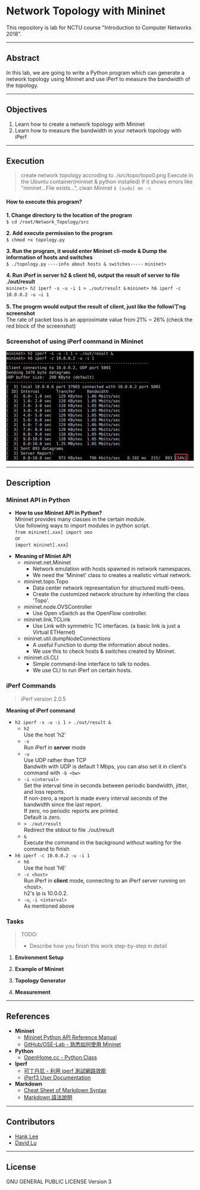 # Network Topology with Mininet

This repository is lab for NCTU course "Introduction to Computer Networks 2018".

---
## Abstract

In this lab, we are going to write a Python program which can generate a network topology using Mininet and use iPerf to measure the bandwidth of the topology.

---
## Objectives

1. Learn how to create a network topology with Mininet
2. Learn how to measure the bandwidth in your network topology with iPerf

---
## Execution
> create network topology accroding to ./src/topo/topo0.png
> Execute in the Ubuntu container(mininet & python installed)
> If it shows errors like "mininet...File exists...", clean Mininet
> `$ [sudo] mn -c`

#### How to execute this program?

**1. Change directory to the location of the program**\
`$ cd /root/Network_Topology/src`

**2. Add execute permission to the program**\
`$ chmod +x topology.py`

**3. Run the program, it would enter Mininet cli-mode & Dump the information of hosts and switches**\
`$ ./topology.py`
`----info about hosts & switches-----`
`mininet>`

**4. Run iPerf in server h2 & client h6, output the result of server to file ./out/result**\
`mininet> h2 iperf -s -u -i 1 > ./out/result &`
`mininet> h6 iperf -c 10.0.0.2 -u –i 1`

**5. The progrm would output the result of client, just like the followiㄒng screenshot**\
The rate of packet loss is an approximate value from 21% ~ 26%
(check the red block of the screenshot)
### Screenshot of using iPerf command in Mininet
![client_result](./src/screenshot/client_result.png)

---
## Description

### Mininet API in Python
* **How to use Mininet API in Python?**\
Mininet provides many classes in the certain module.\
Use following ways to import modules in python script.\
`from mininet[.xxx] import ooo`\
or\
`import mininet[.xxx]`
- **Meaning of Miniet API**
    - mininet.net.Mininet
        - Network emulation with hosts spawned in network namespaces.
        - We need the 'Mininet' class to creates a realistic virtual network.
    - mininet.topo.Topo
        - Data center network representation for structured multi-trees.
        - Create the customized network structure by inheriting the class 'Topo'.
    - mininet.node.OVSController
        - Use Open vSwitch as the OpenFlow controller.
    - mininet.link.TCLink
        - Use Link with symmetric TC interfaces. (a basic link is just a Virtual ETHernet)
    - mininet.util.dumpNodeConnections
        - A useful Function to dump the information about nodes.
        - We use this to check hosts & switches created by Mininet.
    - mininet.cli.CLI
        - Simple command-line interface to talk to nodes.
        - We use CLI to run iPerf on certain hosts.

### iPerf Commands

> iPerf version 2.0.5 

**Meaning of iPerf command**
- `h2 iperf -s -u -i 1 > ./out/result &`
    - `h2`\
    Use the host 'h2'
    - `-s`\
    Run iPerf in **server** mode
    - `-u`\
    Use UDP rather than TCP\
    Bandwith with UDP is default 1 Mbps, you can also set it in client's command with `-b <bw>`
    - `-i <interval>`\
    Set the interval time in seconds between periodic bandwidth, jitter, and loss reports.\
    If non-zero, a report is made every interval seconds of the bandwidth since the last report.\
    If zero, no periodic reports are printed.\
    Default is zero.
    - `> ./out/result`\
    Redirect the stdout to file ./out/result
    - `&`\
    Execute the command in the background without waiting for the command to finish
- `h6 iperf -c 10.0.0.2 -u -i 1`
    - `h6`\
    Use the host 'h6'
    - `-c <host>`\
    Run iPerf in **client** mode, connecting to an iPerf server running on \<host\>.\
    h2's ip is 10.0.0.2.
    - `-u`, `-i <interval>`\
    As mentioned above

### Tasks

> TODO:
> * Describe how you finish this work step-by-step in detail

1. **Environment Setup**


2. **Example of Mininet**


3. **Topology Generator**


4. **Measurement**

---
## References

* **Mininet**
    * [Mininet Python API Reference Manual](http://mininet.org/api/annotated.html)
    * [GitHub/OSE-Lab - 熟悉如何使用 Mininet](https://github.com/OSE-Lab/Learning-SDN/blob/master/Mininet/README.md)
* **Python**
    * [OpenHome.cc - Python Class](https://openhome.cc/Gossip/Python/Class.html)
* **Iperf**
    * [可丁丹尼 - 利用 iperf 測試網路效能](https://cms.35g.tw/coding/%E5%88%A9%E7%94%A8-iperf-%E6%B8%AC%E8%A9%A6%E7%B6%B2%E8%B7%AF%E6%95%88%E8%83%BD/)
    * [iPerf3 User Documentation](https://iperf.fr/iperf-doc.php#3doc)
* **Markdown**
    * [Cheat Sheet of Markdown Syntax](https://www.markdownguide.org/cheat-sheet)
    * [Markdown 語法說明](https://markdown.tw/)

---
## Contributors

* [Hank Lee](https://github.com/phlee1117)
* [David Lu](https://github.com/yungshenglu)

---
## License

GNU GENERAL PUBLIC LICENSE Version 3
